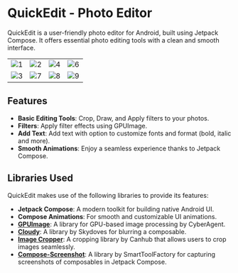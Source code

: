 # QuickEdit - Photo Editor
QuickEdit is a user-friendly photo editor for Android, built using Jetpack Compose. It offers essential photo editing tools with a clean and smooth interface.

|                                                   |                                                   |                                                   |                                                   |
|:-------------------------------------------------:|:-------------------------------------------------:|:-------------------------------------------------:|:-------------------------------------------------:|
|![1](https://github.com/user-attachments/assets/78217ce9-4771-4db0-9dae-345214eb28f1)|![2](https://github.com/user-attachments/assets/c26f4c38-b0cf-47c5-bd91-aa09df16deea) | ![4](https://github.com/user-attachments/assets/7d1b651e-78ca-43a8-af37-4da9b17a2a93) | ![6](https://github.com/user-attachments/assets/ae3c30e6-2999-4f53-ac44-f673bfe60e3f) 
|![3](https://github.com/user-attachments/assets/eda2aa88-ab50-4fb9-a081-9104c3ccdd85)| ![7](https://github.com/user-attachments/assets/5cd3f808-90f4-451f-b4d4-9518acb747d2) | ![8](https://github.com/user-attachments/assets/ebd2db8c-43b9-4271-81b9-9800e6277b98) | ![9](https://github.com/user-attachments/assets/0d863b8f-b69a-4b3d-a29d-f6b0fc57a8be)



## Features

- **Basic Editing Tools**: Crop, Draw, and Apply filters to your photos.
- **Filters**: Apply filter effects using GPUImage.
- **Add Text**: Add text with option to customize fonts and format (bold, italic and more).
- **Smooth Animations**: Enjoy a seamless experience thanks to Jetpack Compose.

## Libraries Used

QuickEdit makes use of the following libraries to provide its features:

- **Jetpack Compose**: A modern toolkit for building native Android UI.
- **Compose Animations**: For smooth and customizable UI animations.
- **[GPUImage](https://github.com/CyberAgent/android-gpuimage)**: A library for GPU-based image processing by CyberAgent.
- **[Cloudy](https://github.com/skydoves/cloudy)**: A library by Skydoves for blurring a composable.
- **[Image Cropper](https://github.com/CanHub/Android-Image-Cropper)**: A cropping library by Canhub that allows users to crop images seamlessly.
- **[Compose-Screenshot](https://github.com/SmartToolFactory/Compose-Screenshot)**: A library by SmartToolFactory for capturing screenshots of composables in Jetpack Compose.
